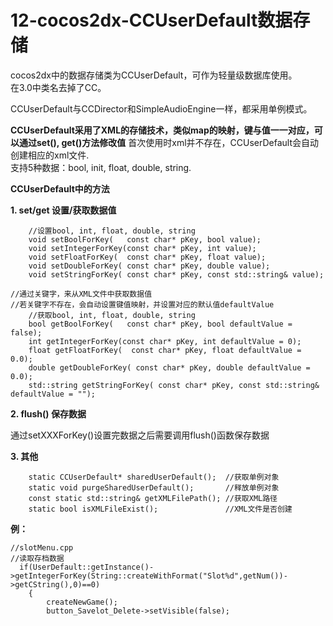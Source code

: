 12-cocos2dx-CCUserDefault数据存储
====

cocos2dx中的数据存储类为CCUserDefault，可作为轻量级数据库使用。<br>
在3.0中类名去掉了CC。

CCUserDefault与CCDirector和SimpleAudioEngine一样，都采用单例模式。

**CCUserDefault采用了XML的存储技术，类似map的映射，键与值一一对应，可以通过set(), get()方法修改值**
首次使用时xml并不存在，CCUserDefault会自动创建相应的xml文件.<br>
支持5种数据：bool, init, float, double, string.<br>

**CCUserDefault中的方法**

**1. set/get 设置/获取数据值**

```
    //设置bool, int, float, double, string
    void setBoolForKey(   const char* pKey, bool value);               
    void setIntegerForKey(const char* pKey, int value);                
    void setFloatForKey(  const char* pKey, float value);              
    void setDoubleForKey( const char* pKey, double value);             
    void setStringForKey( const char* pKey, const std::string& value);
```

```
//通过关键字，来从XML文件中获取数据值
//若关键字不存在，会自动设置键值映射，并设置对应的默认值defaultValue
    //获取bool, int, float, double, string
    bool getBoolForKey(   const char* pKey, bool defaultValue = false);                   
    int getIntegerForKey(const char* pKey, int defaultValue = 0);                        
    float getFloatForKey(  const char* pKey, float defaultValue = 0.0);                 
    double getDoubleForKey( const char* pKey, double defaultValue = 0.0);               
    std::string getStringForKey( const char* pKey, const std::string& defaultValue = ""); 
```

**2. flush() 保存数据**

通过setXXXForKey()设置完数据之后需要调用flush()函数保存数据

**3. 其他**

```
    static CCUserDefault* sharedUserDefault();  //获取单例对象
    static void purgeSharedUserDefault();       //释放单例对象
    const static std::string& getXMLFilePath(); //获取XML路径
    static bool isXMLFileExist();               //XML文件是否创建
```

**例：**

```
//slotMenu.cpp
//读取存档数据 
  if(UserDefault::getInstance()->getIntegerForKey(String::createWithFormat("Slot%d",getNum())->getCString(),0)==0)
	{
		createNewGame();
		button_Savelot_Delete->setVisible(false);
```




    
 

